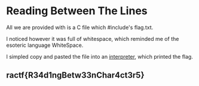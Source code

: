 # Reading Between The Lines

All we are provided with is a C file which \#include's flag.txt.

I noticed however it was full of whitespace, which reminded me of the esoteric language WhiteSpace.

I simpled copy and pasted the file into an [interpreter](https://vii5ard.github.io/whitespace/), which printed the flag.

## ractf{R34d1ngBetw33nChar4ct3r5}

